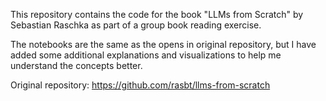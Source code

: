 This repository contains the code for the book "LLMs from Scratch" by Sebastian Raschka as part of a group book reading exercise.

The notebooks are the same as the opens in original repository, but I have added some additional explanations and visualizations to help me understand the concepts better.

Original repository: https://github.com/rasbt/llms-from-scratch



